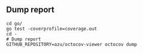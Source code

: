 ## Dump report

```angular2html
cd go/
go test -coverprofile=coverage.out
cd -
# Dump report
GITHUB_REPOSITORY=azu/octocov-viewer octocov dump
```
